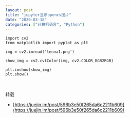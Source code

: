 ```yaml
---
layout: post
title: "jupyter显示opencv图片"
date: "2020-03-18"
categories: ["计算机语言", "Python"]
---
```


```
import cv2
from matplotlib import pyplot as plt

img = cv2.imread('lenna1.png')

show_img = cv2.cvtColor(img, cv2.COLOR_BGR2RGB) 

plt.imshow(show_img)
plt.show()

```

 

转载

- [https://juejin.im/post/596b3e50f265da6c2211b609](https://juejin.im/post/596b3e50f265da6c2211b609)
